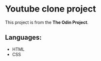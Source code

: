 # Youtube clone project

This project is from the **The Odin Project**.

## Languages:

- HTML
- CSS
